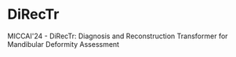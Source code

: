 # DiRecTr
MICCAI'24 - DiRecTr: Diagnosis and Reconstruction Transformer for Mandibular Deformity Assessment
